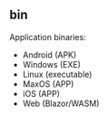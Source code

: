 ## bin

Application binaries:

- Android (APK)
- Windows (EXE)
- Linux (executable)
- MaxOS (APP)
- iOS (APP)
- Web (Blazor/WASM)
